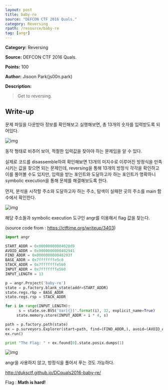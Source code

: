 ```yaml
---
layout: post
title: baby-re
source: "DEFCON CTF 2016 Quals."
category: Reversing
rpath: /resource/baby-re
tag: [angr] 
---
```


**Category:** Reversing

**Source:** DEFCON CTF 2016 Quals.

**Points:** 100

**Author:** Jisoon Park(js00n.park)

**Description:** 

>Get to reversing.

## Write-up

문제 파일을 다운받아 정보를 확인해보고 실행해보면, 총 13개의 숫자를 입력받도록 되어있다.

![img]({{page.rpath|prepend:site.baseurl}}/file.png)

동작 형태로 비추어 보아, 적절한 입력값을 찾아야 하는 문제임을 알 수 있다.

실제로 코드를 disassemble하여 확인해보면 13개의 미지수로 이루어진 방정식을 만족시키는 값을 찾으면 되는 문제인데, reversing을 통해 13개의 방정식 각각을 확인하고 이를 풀어볼 수도 있지만, 입력을 받는 포인트와 도달하고자 하는 포인트가 명확하니 symbolic execution을 통해 문제를 해결해보도록 한다.

먼저, 분석을 시작할 주소와 도달하고자 하는 주소, 탐색이 실패한 곳의 주소를 main 함수에서 확인한다.

![img]({{page.rpath|prepend:site.baseurl}}/main.png)

해당 주소들과 symbolic execution 도구인 angr를 이용해서 flag 값을 찾는다.

(source code from : https://ctftime.org/writeup/3403)
```python
import angr

START_ADDR = 0x00000000004028d9
AVOID_ADDR = 0x0000000000402941
FIND_ADDR = 0x000000000040293f
BASE_ADDR = 0x7fffffffe5c0
STACK_ADDR = 0x7fffffffe560
INPUT_ADDR = 0x7fffffffe560
INPUT_LENGTH = 13

p = angr.Project('baby-re')
state = p.factory.blank_state(addr=START_ADDR)
state.regs.rbp = BASE_ADDR
state.regs.rsp = STACK_ADDR

for i in range(INPUT_LENGTH):    
      s = state.se.BVS('Var[{}]'.format(i), 32, explicit_name=True)      
     state.memory.store(INPUT_ADDR + i * 4, s)   

path = p.factory.path(state)
ex = p.surveyors.Explorer(start=path, find=(FIND_ADDR,), avoid=(AVOID_ADDR,0x00000000004025e0))
ex.run()

print "The Flag: " + ex.found[0].state.posix.dumps(1)
```

![img]({{page.rpath|prepend:site.baseurl}}/angr.png)

angr을 사용하지 않고, 방정식을 풀어서 푸는 것도 가능하다.

<http://duksctf.github.io/DCquals2016-baby-re/>

Flag : **Math is hard!**
